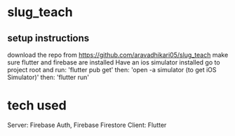 # slug_teach

## setup instructions
download the repo from https://github.com/aravadhikari05/slug_teach
make sure flutter and firebase are installed
Have an ios simulator installed
go to project root and run: 'flutter pub get'
then: 'open -a simulator (to get iOS Simulator)'
then: 'flutter run'

# tech used
Server: Firebase Auth, Firebase Firestore
Client: Flutter

